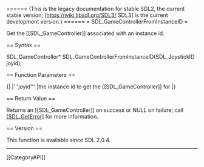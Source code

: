 ====== (This is the legacy documentation for stable SDL2, the current stable version; [https://wiki.libsdl.org/SDL3/ SDL3] is the current development version.) ======
= SDL_GameControllerFromInstanceID =

Get the [[SDL_GameController]] associated with an instance id.

== Syntax ==

<syntaxhighlight lang='c'>
SDL_GameController* SDL_GameControllerFromInstanceID(SDL_JoystickID joyid);
</syntaxhighlight>

== Function Parameters ==

{|
|'''joyid'''
|the instance id to get the [[SDL_GameController]] for
|}

== Return Value ==

Returns an [[SDL_GameController]] on success or NULL on failure; call
[[SDL_GetError]]() for more information.

== Version ==

This function is available since SDL 2.0.4.

----
[[CategoryAPI]]


